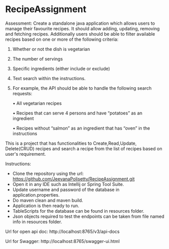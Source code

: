 # RecipeAssignment

Assessment: Create a standalone java application which allows users to manage their favourite recipes. It should
allow adding, updating, removing and fetching recipes. Additionally users should be able to filter
available recipes based on one or more of the following criteria:
1. Whether or not the dish is vegetarian
2. The number of servings
3. Specific ingredients (either include or exclude)
4. Text search within the instructions.
   
5. For example, the API should be able to handle the following search requests:
   
     • All vegetarian recipes
 
     • Recipes that can serve 4 persons and have “potatoes” as an ingredient
   
     • Recipes without “salmon” as an ingredient that has “oven” in the instructions

This is a project that has functionalities to Create,Read,Update, Delete(CRUD) recipes and search a recipe from the list of recipes based on user's requirement.

Instructions:

* Clone the repository using the url: https://github.com/JeevanaPolisetty/RecipeAssignment.git
* Open it in any IDE such as Intellij or Spring Tool Suite.
* Update username and password of the database in application.properties.
* Do maven clean and maven build.
* Application is then ready to run.
* TableScripts for the database can be found in resources folder.
* Json objects required to test the endpoints can be taken from file named info in resources folder.


Url for open api doc: http://localhost:8765/v3/api-docs

Url for Swagger: http://localhost:8765/swagger-ui.html


